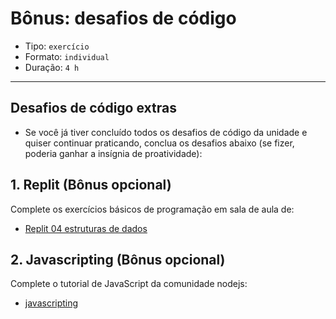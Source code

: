 # Bônus: desafios de código

* Tipo: `exercício`
* Formato: `individual`
* Duração: `4 h`

***

## Desafios de código extras

* Se você já tiver concluído todos os desafios de código da unidade e quiser continuar praticando, conclua os desafios abaixo (se fizer, poderia ganhar a insígnia de proatividade):

## 1. Replit (Bônus opcional)

Complete os exercícios básicos de programação em sala de aula de:

* [Replit 04 estruturas de dados](https://repl.it/classroom/invite/HJk9VaQ)

## 2. Javascripting (Bônus opcional)

Complete o tutorial de JavaScript da comunidade nodejs:

* [javascripting](https://github.com/workshopper/javascripting)

